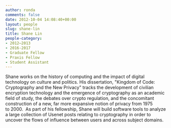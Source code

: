 ```yaml
---
author: ronda
comments: false
date: 2012-10-04 14:08:40+00:00
layout: people
slug: shane-lin
title: Shane Lin
people-category:
- 2012–2013
- 2016-2017
- Graduate Fellow
- Praxis Fellow
- Student Assistant
---
```


Shane works on the history of computing and the impact of digital technology on culture and politics. His dissertation, "Kingdom of Code: Cryptography and the New Privacy" tracks the development of civilian encryption technology and the emergence of cryptography as an academic field of study, the debates over crypto regulation, and the concomitant construction of a new, far more expansive notion of privacy from 1975 to 2000.  As part of his fellowship, Shane will build software tools to analyze a large collection of Usenet posts relating to cryptography in order to uncover the flows of influence between users and across subject domains.
